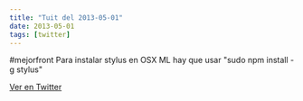 ```yaml
---
title: "Tuit del 2013-05-01"
date: 2013-05-01
tags: [twitter]
---
```


#mejorfront Para instalar stylus en OSX ML hay que usar "sudo npm install -g stylus"



[Ver en Twitter](https://twitter.com/i/web/status/329577487237513218)
